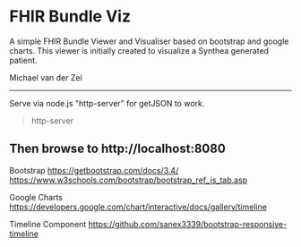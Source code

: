 
# FHIR Bundle Viz

A simple FHIR Bundle Viewer and Visualiser based on bootstrap and google charts.
This viewer is initially created to visualize a Synthea generated patient.

Michael van der Zel

---------
Serve via node.js "http-server" for getJSON to work.
> http-server

Then browse to http://localhost:8080
----------
Bootstrap
https://getbootstrap.com/docs/3.4/
https://www.w3schools.com/bootstrap/bootstrap_ref_js_tab.asp

Google Charts
https://developers.google.com/chart/interactive/docs/gallery/timeline

Timeline Component
https://github.com/sanex3339/bootstrap-responsive-timeline
